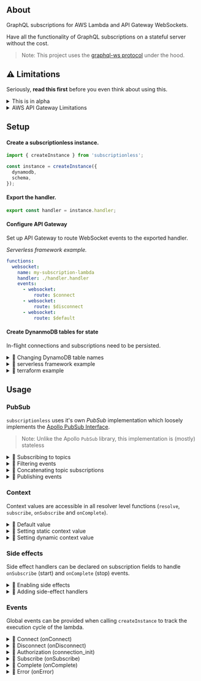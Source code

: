 ## About

GraphQL subscriptions for AWS Lambda and API Gateway WebSockets.

Have all the functionality of GraphQL subscriptions on a stateful server without the cost.

> Note: This project uses the [graphql-ws protocol](https://github.com/enisdenjo/graphql-ws) under the hood.

## ⚠️ Limitations

Seriously, **read this first** before you even think about using this.

<details>
  
<summary>This is in alpha</summary>

This is Alpha software and should be treated as such.

</details>

<details>
  
<summary>AWS API Gateway Limitations</summary>

There are a few noteworthy limitations to the AWS API Gateway WebSocket implementation.

> Note: If you work on AWS and want to run through this, hit me up!

#### Ping/Pong

For whatever reason, AWS API Gateway does not support WebSocket protocol level ping/pong.

This means early detection of unclean client disconnects is near impossible [(graphql-ws will not implement subprotocol level ping/pong)](https://github.com/enisdenjo/graphql-ws/issues/117).

#### Socket idleness

API Gateway considers an idle connection to be one where no messages have been sent on the socket for a fixed duration [(currently 10 minutes)](https://docs.aws.amazon.com/apigateway/latest/developerguide/limits.html#apigateway-execution-service-websocket-limits-table).

Again, the WebSocket spec has support for detecting idle connections (ping/pong) but API Gateway doesn't use it. This means, in the case where both parties are connected, and no message is sent on the socket for the defined duration (direction agnostic), API Gateway will close the socket.

A quick fix for this is to set up immediate reconnection on the client side.

#### Socket errors

API Gateway's current socket closing functionality doesn't support any kind of message/payload. Along with this, [graphql-ws won't support error messages](https://github.com/enisdenjo/graphql-ws/issues/112).

Because of this limitation, there is no clear way to communicate subprotocol errors to the client. In the case of a subprotocol error the socket will be closed by the server (with no meaningful disconnect payload).

</details>

## Setup

#### Create a subscriptionless instance.

```ts
import { createInstance } from 'subscriptionless';

const instance = createInstance({
  dynamodb,
  schema,
});
```

#### Export the handler.

```ts
export const handler = instance.handler;
```

#### Configure API Gateway

Set up API Gateway to route WebSocket events to the exported handler.

_Serverless framework example._

```yaml
functions:
  websocket:
    name: my-subscription-lambda
    handler: ./handler.handler
    events:
      - websocket:
          route: $connect
      - websocket:
          route: $disconnect
      - websocket:
          route: $default
```

</details>

#### Create DynanmoDB tables for state

In-flight connections and subscriptions need to be persisted.

<details>
  
<summary>📖  Changing DynamoDB table names</summary>

Use the `tableNames` argument to override the default table names.

```ts
const instance = createInstance({
  /* ... */
  tableNames: {
    connections: 'my_connections',
    subscriptions: 'my_subscriptions',
  },
});
```

</details>

<details>
  
<summary>💾 serverless framework example</summary>

```yaml
resources:
  Resources:
    # Table for tracking connections
    connectionsTable:
      Type: AWS::DynamoDB::Table
      Properties:
        TableName: ${self:provider.environment.CONNECTIONS_TABLE}
        AttributeDefinitions:
          - AttributeName: id
            AttributeType: S
        KeySchema:
          - AttributeName: id
            KeyType: HASH
        TimeToLiveSpecification:
          AttributeName: expiresAt
          Enabled: true
        ProvisionedThroughput:
          ReadCapacityUnits: 1
          WriteCapacityUnits: 1
    # Table for tracking subscriptions
    subscriptionsTable:
      Type: AWS::DynamoDB::Table
      Properties:
        TableName: ${self:provider.environment.SUBSCRIPTIONS_TABLE}
        AttributeDefinitions:
          - AttributeName: id
            AttributeType: S
          - AttributeName: topic
            AttributeType: S
          - AttributeName: connectionId
            AttributeType: S
        KeySchema:
          - AttributeName: id
            KeyType: HASH
          - AttributeName: topic
            KeyType: RANGE
        GlobalSecondaryIndexes:
          - IndexName: ConnectionIndex
            KeySchema:
              - AttributeName: connectionId
                KeyType: HASH
            Projection:
              ProjectionType: ALL
            ProvisionedThroughput:
              ReadCapacityUnits: 1
              WriteCapacityUnits: 1
          - IndexName: TopicIndex
            KeySchema:
              - AttributeName: topic
                KeyType: HASH
            Projection:
              ProjectionType: ALL
            ProvisionedThroughput:
              ReadCapacityUnits: 1
              WriteCapacityUnits: 1
        TimeToLiveSpecification:
          AttributeName: expiresAt
          Enabled: true
        ProvisionedThroughput:
          ReadCapacityUnits: 1
          WriteCapacityUnits: 1
```

</details>

<details>
  
<summary>💾 terraform example</summary>

```tf
resource "aws_dynamodb_table" "connections-table" {
  name           = "subscriptionless_connections"
  billing_mode   = "PROVISIONED"
  read_capacity  = 1
  write_capacity = 1
  hash_key = "id"

  attribute {
    name = "id"
    type = "S"
  }

  ttl {
    attribute_name = "expiresAt"
    enabled        = true
  }
}

resource "aws_dynamodb_table" "subscriptions-table" {
  name           = "subscriptionless_subscriptions"
  billing_mode   = "PROVISIONED"
  read_capacity  = 1
  write_capacity = 1
  hash_key = "id"
  range_key = "topic"

  attribute {
    name = "id"
    type = "S"
  }

  attribute {
    name = "topic"
    type = "S"
  }

  attribute {
    name = "connectionId"
    type = "S"
  }

  global_secondary_index {
    name               = "ConnectionIndex"
    hash_key           = "connectionId"
    write_capacity     = 1
    read_capacity      = 1
    projection_type    = "ALL"
  }

  global_secondary_index {
    name               = "TopicIndex"
    hash_key           = "topic"
    write_capacity     = 1
    read_capacity      = 1
    projection_type    = "ALL"
  }

  ttl {
    attribute_name = "expiresAt"
    enabled        = true
  }
}
```

</details>

## Usage

### PubSub

`subscriptionless` uses it's own _PubSub_ implementation which loosely implements the [Apollo PubSub Interface](https://github.com/apollographql/graphql-subscriptions#pubsub-implementations).

> Note: Unlike the Apollo `PubSub` library, this implementation is (mostly) stateless

<details>
  
<summary>📖 Subscribing to topics</summary>

Use the `subscribe` function to associate incoming subscriptions with a topic.

```ts
import { subscribe } from 'subscriptionless/subscribe';

export const resolver = {
  Subscribe: {
    mySubscription: {
      resolve: (event, args, context) => {/* ... */}
      subscribe: subscribe('MY_TOPIC'),
    }
  }
}
```

</details>

<details>
  
<summary>📖 Filtering events</summary>

Wrap any `subscribe` function call in a `withFilter` to provide filter conditions.

> Note: If a function is provided, it will be called **on subscription start** and must return a serializable object.

```ts
import { withFilter, subscribe } from 'subscriptionless/subscribe';

// Subscription agnostic filter
withFilter(subscribe('MY_TOPIC'), {
  attr1: '`attr1` must have this value',
  attr2: {
    attr3: 'Nested attributes work fine',
  },
});

// Subscription specific filter
withFilter(subscribe('MY_TOPIC'), (root, args, context, info) => ({
  userId: args.userId,
}));
```

</details>

<details>
  
<summary>📖 Concatenating topic subscriptions</summary>

Join multiple topic subscriptions together using `concat`.

```tsx
import { concat, subscribe } from 'subscriptionless/subscribe';

concat(subscribe('TOPIC_1'), subscribe('TOPIC_2'));
```

</details>

<details>
  
<summary>📖 Publishing events</summary>

Use the `publish` on your subscriptionless instance to publish events to active subscriptions.

```tsx
instance.publish({
  type: 'MY_TOPIC',
  payload: 'HELLO',
});
```

Events can come from many sources

```tsx
// SNS Event
export const snsHandler = (event) =>
  Promise.all(
    event.Records.map((r) =>
      instance.publish({
        topic: r.Sns.TopicArn.substring(r.Sns.TopicArn.lastIndexOf(':') + 1), // Get topic name (e.g. "MY_TOPIC")
        payload: JSON.parse(r.Sns.Message),
      })
    )
  );

// Manual Invocation
export const invocationHandler = (payload) =>
  instance.publish({ topic: 'MY_TOPIC', payload });
```

</details>

### Context

Context values are accessible in all resolver level functions (`resolve`, `subscribe`, `onSubscribe` and `onComplete`).

<details>
  
<summary>📖 Default value</summary>

Assuming no `context` argument is provided, the default value is an object containing a `connectionParams` attribute.

This attribute contains the [(optionally parsed)](#events) payload from `connection_init`.

```ts
export const resolver = {
  Subscribe: {
    mySubscription: {
      resolve: (event, args, context) => {
        console.log(context.connectionParams); // payload from connection_init
      },
    },
  },
};
```

</details>

<details>
  
<summary>📖 Setting static context value</summary>

An object can be provided via the `context` attribute when calling `createInstance`.

```ts
const instance = createInstance({
  /* ... */
  context: {
    myAttr: 'hello',
  },
});
```

The default values (above) will be appended to this object prior to execution.

</details>

<details>
  
<summary>📖 Setting dynamic context value</summary>

A function (optionally async) can be provided via the `context` attribute when calling `createInstance`.

The default context value is passed as an argument.

```ts
const instance = createInstance({
  /* ... */
  context: ({ connectionParams }) => ({
    myAttr: 'hello',
    user: connectionParams.user,
  }),
});
```

</details>

### Side effects

Side effect handlers can be declared on subscription fields to handle `onSubscribe` (start) and `onComplete` (stop) events.

<details>
  
<summary>📖 Enabling side effects</summary>

For `onSubscribe` and `onComplete` side effects to work, resolvers must first be passed to `prepareResolvers` prior to schema construction.

```ts
import { prepareResolvers } from 'subscriptionless/subscribe';

const schema = makeExecutableSchema({
  typedefs,
  resolvers: prepareResolvers(resolvers),
});
```

</details>

<details>
  
<summary>📖 Adding side-effect handlers</summary>

```ts
export const resolver = {
  Subscribe: {
    mySubscription: {
      resolve: (event, args, context) => {
        /* ... */
      },
      subscribe: subscribe('MY_TOPIC'),
      onSubscribe: (root, args) => {
        /* Do something on subscription start */
      },
      onComplete: (root, args) => {
        /* Do something on subscription stop */
      },
    },
  },
};
```

</details>

### Events

Global events can be provided when calling `createInstance` to track the execution cycle of the lambda.

<details>
  
<summary>📖 Connect (onConnect)</summary>

Called when a WebSocket connection is first established.

```ts
const instance = createInstance({
  /* ... */
  onConnect: ({ event }) => {
    /* */
  },
});
```

</details>

<details>
  
<summary>📖 Disconnect (onDisconnect)</summary>

Called when a WebSocket connection is disconnected.

```ts
const instance = createInstance({
  /* ... */
  onDisconnect: ({ event }) => {
    /* */
  },
});
```

</details>

<details>
  
<summary>📖 Authorization (connection_init)</summary>

`onConnectionInit` can be used to verify the `connection_init` payload prior to persistence.

> **Note:** Any sensitive data in the incoming message should be removed at this stage.

```ts
const instance = createInstance({
  /* ... */
  onConnectionInit: ({ message }) => {
    const token = message.payload.token;

    if (!myValidation(token)) {
      throw Error('Token validation failed');
    }

    // Prevent sensitive data from being written to DB
    return {
      ...message.payload,
      token: undefined,
    };
  },
});
```

By default, the (optionally parsed) payload will be accessible via [context](#context).

</details>

<details>
  
<summary>📖 Subscribe (onSubscribe)</summary>

#### Subscribe (onSubscribe)

Called when any subscription message is received.

```ts
const instance = createInstance({
  /* ... */
  onSubscribe: ({ event, message }) => {
    /* */
  },
});
```

</details>

<details>
  
<summary>📖 Complete (onComplete)</summary>

Called when any complete message is received.

```ts
const instance = createInstance({
  /* ... */
  onComplete: ({ event, message }) => {
    /* */
  },
});
```

</details>

<details>
  
<summary>📖 Error (onError)</summary>

Called when any error is encountered

```ts
const instance = createInstance({
  /* ... */
  onError: (error, context) => {
    /* */
  },
});
```

</details>
